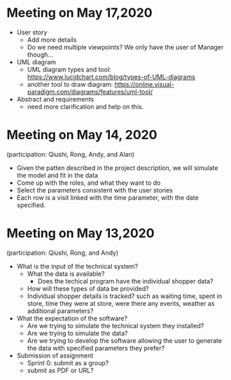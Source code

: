 # Meeting on May 17,2020
* User story
    * Add more details
    * Do we need multiple viewpoints? We only have the user of Manager though...
* UML diagram
    * UML diagram types and tool: https://www.lucidchart.com/blog/types-of-UML-diagrams
    * another tool to draw diagram: https://online.visual-paradigm.com/diagrams/features/uml-tool/
* Abstract and requirements
    * need more clarification and help on this.

# Meeting on May 14, 2020
(participation: Qiushi, Rong, Andy, and Alan)
* Given the patten described in the project description, we will simulate the model and fit in the data
* Come up with the roles, and what they want to do
* Select the parameters consistent with the user stories
* Each row is a visit linked with the time parameter, with the date specified.

# Meeting on May 13,2020
(participation: Qiushi, Rong, and Andy)
* What is the input of the technical system? 
    * What the data is available?
         * Does the techical program have the individual shopper data?
    * How will these types of data be provided?
    * Individual shopper details is tracked? such as waiting time, spent in store, time they were at store, were there any events, weather as additional parameters?
* What the expectation of the software?
    * Are we trying to simulate the technical system they installed?
    * Are we trying to simulate the data?
    * Are we trying to develop the software allowing the user to generate the data with specified parameters they prefer?
* Submission of assignment
    * Sprint 0: submit as a group?
    * submit as PDF or URL?


